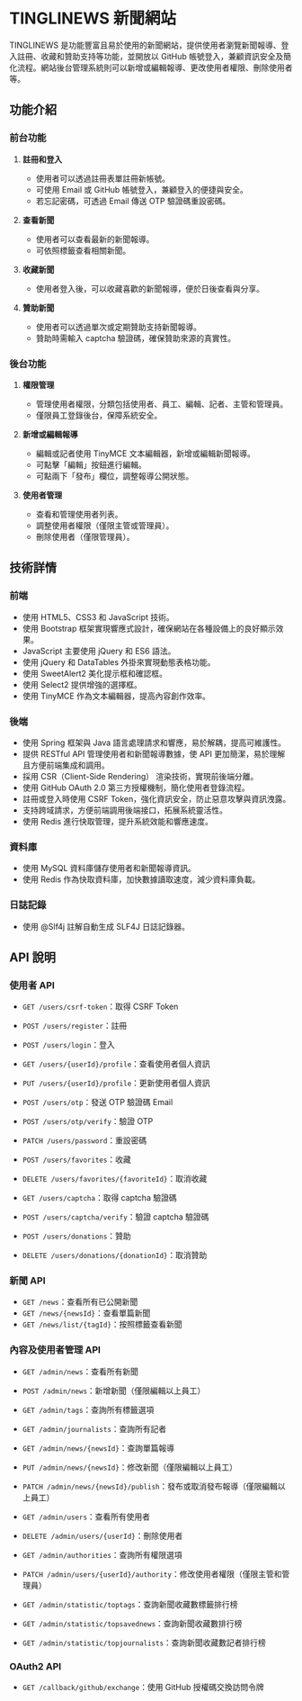 # TINGLINEWS 新聞網站
TINGLINEWS 是功能豐富且易於使用的新聞網站，提供使用者瀏覽新聞報導、登入註冊、收藏和贊助支持等功能，並開放以 GitHub 帳號登入，兼顧資訊安全及簡化流程。網站後台管理系統則可以新增或編輯報導、更改使用者權限、刪除使用者等。

## 功能介紹
### 前台功能
1. **註冊和登入**
   - 使用者可以透過註冊表單註冊新帳號。
   - 可使用 Email 或 GitHub 帳號登入，兼顧登入的便捷與安全。
   - 若忘記密碼，可透過 Email 傳送 OTP 驗證碼重設密碼。

2. **查看新聞**
   - 使用者可以查看最新的新聞報導。
   - 可依照標籤查看相關新聞。

3. **收藏新聞**
   - 使用者登入後，可以收藏喜歡的新聞報導，便於日後查看與分享。

4. **贊助新聞**
   - 使用者可以透過單次或定期贊助支持新聞報導。
   - 贊助時需輸入 captcha 驗證碼，確保贊助來源的真實性。

### 後台功能

1. **權限管理**
   - 管理使用者權限，分類包括使用者、員工、編輯、記者、主管和管理員。
   - 僅限員工登錄後台，保障系統安全。

2. **新增或編輯報導**
   - 編輯或記者使用 TinyMCE 文本編輯器，新增或編輯新聞報導。
   - 可點擊「編輯」按鈕進行編輯。
   - 可點兩下「發布」欄位，調整報導公開狀態。

3. **使用者管理**
   - 查看和管理使用者列表。
   - 調整使用者權限（僅限主管或管理員）。
   - 刪除使用者（僅限管理員）。


## 技術詳情

### 前端

- 使用 HTML5、CSS3 和 JavaScript 技術。
- 使用 Bootstrap 框架實現響應式設計，確保網站在各種設備上的良好顯示效果。
- JavaScript 主要使用 jQuery 和 ES6 語法。
- 使用 jQuery 和 DataTables 外掛來實現動態表格功能。
- 使用 SweetAlert2 美化提示框和確認框。
- 使用 Select2 提供增強的選擇框。
- 使用 TinyMCE 作為文本編輯器，提高內容創作效率。

### 後端

- 使用 Spring 框架與 Java 語言處理請求和響應，易於解耦，提高可維護性。
- 提供 RESTful API 管理使用者和新聞報導數據，使 API 更加簡潔，易於理解且方便前端集成和調用。
- 採用 CSR（Client-Side Rendering） 渲染技術，實現前後端分離。
- 使用 GitHub OAuth 2.0 第三方授權機制，簡化使用者登錄流程。
- 註冊或登入時使用 CSRF Token，強化資訊安全，防止惡意攻擊與資訊洩露。
- 支持跨域請求，方便前端調用後端接口，拓展系統靈活性。
- 使用 Redis 進行快取管理，提升系統效能和響應速度。


### 資料庫
- 使用 MySQL 資料庫儲存使用者和新聞報導資訊。
- 使用 Redis 作為快取資料庫，加快數據讀取速度，減少資料庫負載。

### 日誌記錄
- 使用 @Slf4j 註解自動生成 SLF4J 日誌記錄器。

## API 說明

### 使用者 API

- `GET /users/csrf-token`：取得 CSRF Token
- `POST /users/register`：註冊
- `POST /users/login`：登入
- `GET /users/{userId}/profile`：查看使用者個人資訊
- `PUT /users/{userId}/profile`：更新使用者個人資訊
- `POST /users/otp`：發送 OTP 驗證碼 Email
- `POST /users/otp/verify`：驗證 OTP
- `PATCH /users/password`：重設密碼

- `POST /users/favorites`：收藏
- `DELETE /users/favorites/{favoriteId}`：取消收藏
- `GET /users/captcha`：取得 captcha 驗證碼
- `POST /users/captcha/verify`：驗證 captcha 驗證碼
- `POST /users/donations`：贊助
- `DELETE /users/donations/{donationId}`：取消贊助

### 新聞 API

- `GET /news`：查看所有已公開新聞
- `GET /news/{newsId}`：查看單篇新聞
- `GET /news/list/{tagId}`：按照標籤查看新聞


### 內容及使用者管理 API

- `GET /admin/news`：查看所有新聞
- `POST /admin/news`：新增新聞（僅限編輯以上員工）
- `GET /admin/tags`：查詢所有標籤選項
- `GET /admin/journalists`：查詢所有記者
- `GET /admin/news/{newsId}`：查詢單篇報導
- `PUT /admin/news/{newsId}`：修改新聞（僅限編輯以上員工）
- `PATCH /admin/news/{newsId}/publish`：發布或取消發布報導（僅限編輯以上員工）

- `GET /admin/users`：查看所有使用者
- `DELETE /admin/users/{userId}`：刪除使用者
- `GET /admin/authorities`：查詢所有權限選項
- `PATCH /admin/users/{userId}/authority`：修改使用者權限（僅限主管和管理員）

- `GET /admin/statistic/toptags`：查詢新聞收藏數標籤排行榜
- `GET /admin/statistic/topsavednews`：查詢新聞收藏數排行榜
- `GET /admin/statistic/topjournalists`：查詢新聞收藏數記者排行榜

### OAuth2 API

- `GET /callback/github/exchange`：使用 GitHub 授權碼交換訪問令牌
